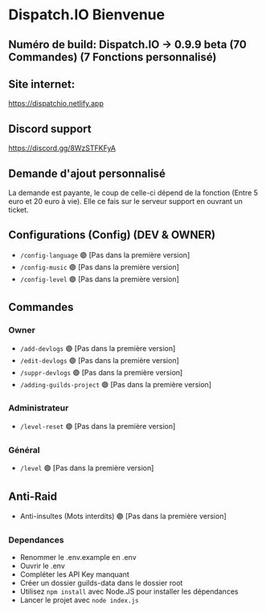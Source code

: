# Dispatch.IO Bienvenue
## Numéro de build: Dispatch.IO -> 0.9.9 beta (70 Commandes) (7 Fonctions personnalisé)
## Site internet:
https://dispatchio.netlify.app
## Discord support
https://discord.gg/8WzSTFKFyA
## Demande d'ajout personnalisé
La demande est payante, le coup de celle-ci dépend de la fonction (Entre 5 euro et 20 euro à vie).
Elle ce fais sur le serveur support en ouvrant un ticket.

## Configurations (Config) (DEV & OWNER)
- `/config-language` 🟣 [Pas dans la première version]
- `/config-music` 🟣 [Pas dans la première version]
- `/config-level` 🟣 [Pas dans la première version]

## Commandes
### Owner
- `/add-devlogs` 🟣 [Pas dans la première version]
- `/edit-devlogs` 🟣 [Pas dans la première version]
- `/suppr-devlogs` 🟣 [Pas dans la première version]
- `/adding-guilds-project` 🟣 [Pas dans la première version]

### Administrateur
- `/level-reset` 🟣 [Pas dans la première version]

### Général
- `/level` 🟣 [Pas dans la première version]

## Anti-Raid
- Anti-insultes (Mots interdits) 🟣 [Pas dans la première version]

### Dependances
- Renommer le .env.example en .env
- Ouvrir le .env
- Compléter les API Key manquant
- Créer un dossier guilds-data dans le dossier root
- Utilisez `npm install` avec Node.JS pour installer les dépendances
- Lancer le projet avec `node index.js`